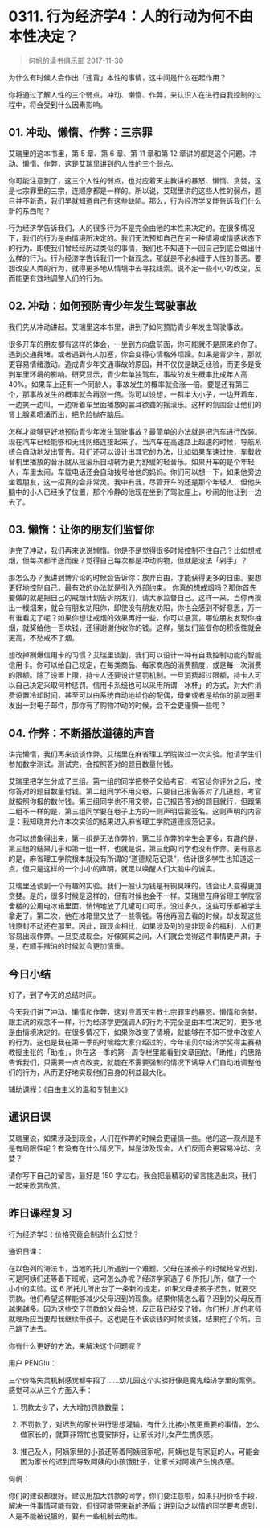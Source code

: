 # 0311. 行为经济学4：人的行动为何不由本性决定？
> 何帆的读书俱乐部
2017-11-30

为什么有时候人会作出「违背」本性的事情，这中间是什么在起作用？

你将通过了解人性的三个弱点，冲动、懒惰、作弊，来认识人在进行自我控制的过程中，将会受到什么因素影响。

## 01. 冲动、懒惰、作弊：三宗罪

艾瑞里的这本书里，第 5 章、第 6 章、第 11 章和第 12 章讲的都是这个问题。冲动、懒惰、作弊，这是艾瑞里讲到的人性的三个弱点。

你可能注意到了，这三个人性的弱点，也对应着天主教讲的暴怒、懒惰、贪婪，这是七宗罪里的三宗，连顺序都是一样的。所以说，艾瑞里讲的这些人性的弱点，题目并不新奇，我们早就知道自己有这些缺陷。那么，行为经济学又能告诉我们什么新的东西呢？

行为经济学告诉我们，人的很多行为不是完全由他的本性来决定的。在很多情况下，我们的行为是由情境所决定的。我们无法预知自己在另一种情境或情感状态下的行为。即使我们曾经经历过类似的事情，我们也不知道下一回自己到底会做出什么样的行为。行为经济学告诉我们一个新观念，那就是不必纠缠于人性的善恶。要想改变人类的行为，就得更多地从情境中去寻找线索。说不定一些小小的改变，反而能更有效地调整人们的行为。

## 02. 冲动：如何预防青少年发生驾驶事故

我们先从冲动讲起。艾瑞里这本书里，讲到了如何预防青少年发生驾驶事故。

很多开车的朋友都有这样的体会，一坐到方向盘前面，你可能就不是原来的你了。遇到交通拥堵，或者遇到有人加塞，你会变得心情格外烦躁。如果是青少年，那就更容易情绪激动。造成青少年交通事故的原因，并不仅仅是缺乏经验，而更多是受到车里环境的影响。研究显示，青少年单独驾车，事故的发生概率比成年人高 40%。如果车上还有一个同龄人，事故发生的概率就会涨一倍。要是还有第三个，那事故发生的概率就会再涨一倍。你可以设想，一群半大小子，一边开着车，一边笑一边叫，一边听着车里面播放的震耳欲聋的摇滚乐。这样的氛围会让他们的肾上腺素喷涌而出，把危险抛在脑后。

怎样才能够更好地预防青少年发生驾驶事故？最简单的办法就是把汽车进行改装。现在汽车已经能够和无线网络连接起来了。当汽车在高速路上超速的时候，导航系统会自动地发出警告。我们还可以设计出其它的办法，比如如果车速过快，车载收音机里播放的音乐就从摇滚乐自动转为更为舒缓的轻音乐。如果开车的是个年轻人，车里太闹，车载电话还会自动拨号给他的妈妈。你们可以想一下，如果他旁边坐着朋友，这一招真的会非常灵。我中有我，尽管开车的还是那个年轻人，但他头脑中的小人已经换了位置，那个冷静的他现在坐到了驾驶座上，吵闹的他让到一边去了。

## 03. 懒惰：让你的朋友们监督你

讲完了冲动，我们再来说说懒惰。你是不是觉得很多时候控制不住自己？比如想戒烟，但每次都半途而废？觉得自己每次都是冲动购物，但就是没法「剁手」？

那怎么办？我讲到博弈论的时候会告诉你：放弃自由，才能获得更多的自由。要想更好地控制自己，最有效的办法就是引入外部约束。
你真的想戒烟吗？那你首先要做的就是把自己的戒烟计划告诉朋友们，请大家监督自己。这样一来，当你再摸出一根烟来，就会有朋友劝阻你，即使没有朋友劝阻，你也会感到不好意思，万一有谁看见了呢？如果你想让戒烟的效果再好一些，你可以悬赏，哪位朋友发现你抽烟，就奖给他一百块钱，还得谢谢他收你的钱。这样，朋友们监督你的积极性就会更高，不愁戒不了烟。

想改掉刷爆信用卡的习惯？艾瑞里谈到，我们可以设计一种有自我控制功能的智能信用卡。你可以给自己规定，在每类商品、每家商店的消费额度，或是每一次消费的限额。除了设置上限，持卡人还要设计惩罚机制。一旦消费超过限额，持卡人可以自己决定采取何种惩罚。信用卡系统也可以采用所谓「冰杯」的方式，对大件消费设置冷却时间，甚至可以由系统自动地给你的配偶，母亲或者是给你的朋友圈里发出一封电子邮件，那你有了购物冲动的时候，会不会更谨慎一些呢？

## 04. 作弊：不断播放道德的声音

讲完懒惰，我们再来谈谈作弊。艾瑞里在麻省理工学院做过一次实验。他请学生们参加数学测试，测试完，会按照答对的题目数量付钱。

艾瑞里把学生分成了三组。第一组的同学把卷子交给考官，考官给你评分之后，按你答对的题目数量付钱。第二组同学不用交卷，只要自己报告答对了几道题，考官就按照你报的数付钱。第三组同学也不用交卷，自己报告答对的题目就行，但跟第二组不一样的是，第三组同学要在卷子上方的一则声明后面签名。这则声明的内容是：我知晓并允许本次实验的结果进入麻省理工学院道德规范记录。

你可以想象得出来，第一组是无法作弊的，第二组作弊的学生会更多，有趣的是，第三组的结果几乎和第一组一样，也就是说，第三组的同学也没有作弊。更有意思的是，麻省理工学院根本就没有所谓的“道德规范记录”，估计很多学生也知道这一点。但只是这样的一个小小的声明，就足以唤醒人们大脑中的诚实。

艾瑞里还谈到一个有趣的实验。我们一般认为钱是有铜臭味的，钱会让人变得更加贪婪。是的，很多时候是这样的，但有时候也会不一样。艾瑞里在麻省理工学院宿舍楼的公用电冰箱里面，悄悄地放了几罐可口可乐。没过多久，这些可乐都被学生拿走了。第二次，他在冰箱里又放了一些零钱。等他再回去看的时候，却发现这些钱原封不动还在那里。因此，跟现金相比，如果涉及到的是非现金的福利，人们更容易出现作弊。一旦变成现金，好像冥冥之间，人们就会觉得这件事情更严肃，于是，在顺手揩油的时候就会更加慎重。

## 今日小结

好了，到了今天的总结时间。

今天我们讲了冲动、懒惰和作弊，这对应着天主教七宗罪里的暴怒、懒惰和贪婪。跟主流的观念不一样，行为经济学更强调人的行为不完全是由本性决定的，更多地是由情境决定的。在很多情况下，如果你改变了情境，就能够在不知不觉中改变人的行为。这也是我在第一季的时候给大家介绍过的，今年诺贝尔经济学奖得主赛勒教授主张的「助推」，你在这一季的第一周专栏里能看到文章回放。「助推」的思路告诉我们，只需要一点点改变，就能在不需要强制的情况下诱导人们自动地调整他们的行为，从而更好地实现他们自身的利益最大化。

辅助课程：《自由主义的温和专制主义》

## 通识日课

艾瑞里说，如果涉及到现金，人们在作弊的时候会更谨慎一些。他的这一观点是不是有局限性呢？有没有在什么情况下，越是涉及现金，人们反而会更容易冲动、贪婪？

请你写下自己的留言，最好是 150 字左右。我会把最精彩的留言挑选出来，我们一起来欣赏欣赏。

## 昨日课程复习

行为经济学3：价格究竟会制造什么幻觉？

通识日课：

在以色列的海法市，当地的托儿所遇到一个难题。父母在接孩子的时候经常迟到，可是阿姨们还等着下班呢，这可怎么办呢？经济学家选了 6 所托儿所，做了一个小小的实验。这 6 所托儿所出台了一条新的规定，如果父母接孩子迟到，就要交罚款。他们希望这样能够减少父母迟到的现象。结果你猜怎么着？迟到的父母反而越来越多。因为这些交了罚款的父母会想，反正我已经交了钱，你们托儿所的老师就理所应当要帮我继续带孩子。这也是在不该谈钱的时候谈钱，结果挖了个坑，自己跳了进去。

你有什么更好的方法，来解决这个问题呢？

用户 PENGlu：

三个价格失灵机制感觉都中招了……幼儿园这个实验好像是魔鬼经济学里的案例。感觉可以从三个方面入手：

1. 罚款太少了，大大增加罚款数量；

2. 不罚款了，对迟到的家长进行思想灌输，有什么比接小孩更重要的事情，怎么做家长的，就算非常忙也要安排好，让家长对儿女产生愧疚感。

3. 推己及人，阿姨家里的小孩还等着阿姨回家呢，阿姨也是有家庭的人，可能会因为家长的迟到而导致阿姨的小孩饿肚子，让家长对阿姨产生愧疚感。

何帆：

你们的建议都很好。建议用加大罚款的同学，你们要注意啦，如果只用价格手段，解决一件事情可能有效，但很可能带来新的矛盾；讲到动之以情的同学要考虑到，人是不能被说服的，要有一些机制去助推。

